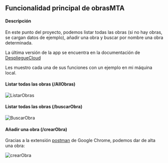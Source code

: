 ## Funcionalidad principal de obrasMTA

#### Descripción
En este punto del proyecto, podemos listar todas las obras (si no hay obras, se cargan datos de ejemplo), añadir una obra y buscar por nombre una obra determinada. 

La última versión de la app se encuentra en la documentación de [DespliegueCloud](https://github.com/maikeltoledo/IV-18-19-Proyecto/blob/master/doc/despliegueCloud.md)

Les muestro cada una de sus funciones con un ejemplo en mi máquina local.

#### Listar todas las obras (/AllObras)

![ListarObras](https://i.imgur.com/NECPUIB.png)

#### Listar todas las obras (/buscarObra)

![BuscarObra](https://i.imgur.com/ly3W5ma.png)

#### Añadir una obra (/crearObra)
Gracias a la extensión [postman](https://chrome.google.com/webstore/detail/postman/fhbjgbiflinjbdggehcddcbncdddomop) de Google Chrome, podemos dar de alta una obra:

![crearObra](https://i.imgur.com/ZRY4xPg.png)
